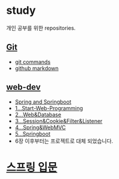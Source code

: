 # study
개인 공부를 위한 repositories.
## [Git](https://github.com/Malvin222/study/tree/main/git)
- [git commands](https://github.com/Malvin222/study/blob/c7d555bb366b497e8fbfa6e60110da61c51fffc8/git/GitCommands#L1)
- [github markdown](https://github.com/Malvin222/study/blob/c7d555bb366b497e8fbfa6e60110da61c51fffc8/git/github_README_markdown#L1)

## [web-dev](https://github.com/Malvin222/study/tree/c0ed717a76623ca4d32f05f1bfb3c46cd4d896e8/web-dev)
- [Spring and Springboot](https://github.com/Malvin222/study/blob/c0ed717a76623ca4d32f05f1bfb3c46cd4d896e8/web-dev/SpringAndSpringboot.txt)
- [1...Start-Web-Programming](https://github.com/Malvin222/study/tree/main/web-dev/1...Start-Web-Programming)
- [2...Web&Database](https://github.com/Malvin222/study/tree/main/web-dev/2...Web%26Database)
- [3...Session&Cookie&Filter&Listener](https://github.com/Malvin222/study/tree/main/web-dev/3...Session%26Cookie%26Filter%26Listener)
- [4...Spring&WebMVC](https://github.com/Malvin222/study/tree/main/web-dev/4...Spring%26WebMVC)
- [5...Springboot](https://github.com/Malvin222/study/tree/main/web-dev/5...Springboot)
- 6장 이후부터는 프로젝트로 대체 되었습니다.

# [스프링 입문](https://github.com/Malvin222/study/tree/main/hello-spring)
